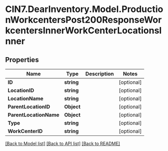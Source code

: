 # CIN7.DearInventory.Model.ProductionWorkcentersPost200ResponseWorkcentersInnerWorkCenterLocationsInner

## Properties

| Name                   | Type       | Description | Notes      |
| ---------------------- | ---------- | ----------- | ---------- |
| **ID**                 | **string** |             | [optional] |
| **LocationID**         | **string** |             | [optional] |
| **LocationName**       | **string** |             | [optional] |
| **ParentLocationID**   | **Object** |             | [optional] |
| **ParentLocationName** | **Object** |             | [optional] |
| **Type**               | **string** |             | [optional] |
| **WorkCenterID**       | **string** |             | [optional] |

[[Back to Model list]](../README.md#documentation-for-models) [[Back to API list]](../README.md#documentation-for-api-endpoints) [[Back to README]](../README.md)
